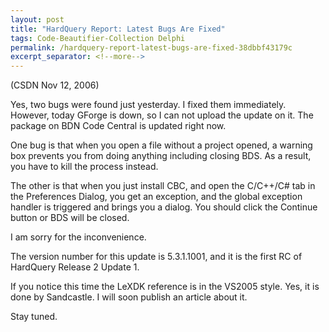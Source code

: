 ```yaml
---
layout: post
title: "HardQuery Report: Latest Bugs Are Fixed"
tags: Code-Beautifier-Collection Delphi
permalink: /hardquery-report-latest-bugs-are-fixed-38dbbf43179c
excerpt_separator: <!--more-->
---
```

(CSDN Nov 12, 2006)

Yes, two bugs were found just yesterday. I fixed them immediately. However, today GForge is down, so I can not upload the update on it. The package on BDN Code Central is updated right now.
<!--more-->

One bug is that when you open a file without a project opened, a warning box prevents you from doing anything including closing BDS. As a result, you have to kill the process instead.

The other is that when you just install CBC, and open the C/C++/C# tab in the Preferences Dialog, you get an exception, and the global exception handler is triggered and brings you a dialog. You should click the Continue button or BDS will be closed.

I am sorry for the inconvenience.

The version number for this update is 5.3.1.1001, and it is the first RC of HardQuery Release 2 Update 1.

If you notice this time the LeXDK reference is in the VS2005 style. Yes, it is done by Sandcastle. I will soon publish an article about it.

Stay tuned.
